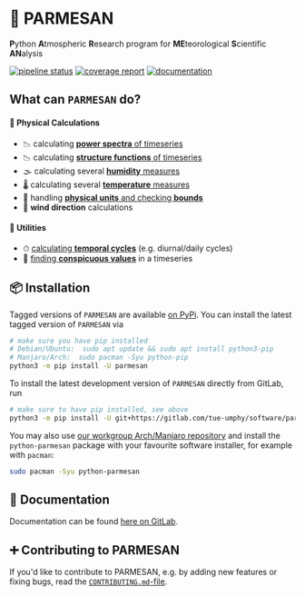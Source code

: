 # 🧀 PARMESAN

**P**ython **A**tmospheric **R**esearch program for **ME**teorological **S**cientific **AN**alysis

[![pipeline status](https://gitlab.com/tue-umphy/software/parmesan/badges/master/pipeline.svg)](https://gitlab.com/tue-umphy/software/parmesan/-/pipelines)
[![coverage report](https://gitlab.com/tue-umphy/software/parmesan/badges/master/coverage.svg)](https://tue-umphy.gitlab.io/software/parmesan/coverage-report/)
[![documentation](https://img.shields.io/badge/documentation-here%20on%20GitLab-brightgreen.svg)](https://tue-umphy.gitlab.io/software/parmesan)

## What can `PARMESAN` do?

#### 🔢 Physical Calculations

- 📉 calculating [**power spectra** of timeseries](https://tue-umphy.gitlab.io/software/parmesan/notebooks/spectrum.html)
- 📉 calculating [**structure functions** of timeseries](https://tue-umphy.gitlab.io/software/parmesan/notebooks/structure.html)
- 🌫 calculating several [**humidity** measures](https://tue-umphy.gitlab.io/software/parmesan/api/parmesan.gas.humidity.html)
- 🌡 calculating several [**temperature** measures](https://tue-umphy.gitlab.io/software/parmesan/api/parmesan.gas.temperature.html)
- 📜 handling [**physical units** and checking **bounds**](https://tue-umphy.gitlab.io/software/parmesan/settings.html)
- 🍃 **wind direction** calculations

#### 🔧 Utilities

- ⏱ [calculating **temporal cycles**](https://tue-umphy.gitlab.io/software/parmesan/api/parmesan.aggregate.html#parmesan.aggregate.temporal_cycle) (e.g. diurnal/daily cycles)
- 🚦 [finding **conspicuous values**](https://tue-umphy.gitlab.io/software/parmesan/api/parmesan.processing.cleanup.html#parmesan.processing.cleanup.find_conspicuous_values) in a timeseries

## 📦 Installation

Tagged versions of `PARMESAN` are available [on PyPi](https://pypi.org/project/parmesan/).
You can install the latest tagged version of `PARMESAN` via

```bash
# make sure you have pip installed
# Debian/Ubuntu:  sudo apt update && sudo apt install python3-pip
# Manjaro/Arch:  sudo pacman -Syu python-pip
python3 -m pip install -U parmesan
```

To install the latest development version of `PARMESAN` directly from GitLab, run

```bash
# make sure to have pip installed, see above
python3 -m pip install -U git+https://gitlab.com/tue-umphy/software/parmesan
```

You may also use [our workgroup Arch/Manjaro repository](https://gitlab.com/tue-umphy/workgroup-software/repository) and install the `python-parmesan` package with your favourite software installer, for example with `pacman`:

```bash
sudo pacman -Syu python-parmesan
```

## 📖 Documentation

Documentation can be found [here on GitLab](https://tue-umphy.gitlab.io/software/parmesan).

## ➕ Contributing to PARMESAN

If you'd like to contribute to PARMESAN, e.g. by adding new features or fixing bugs, read the [`CONTRIBUTING.md`-file](https://gitlab.com/tue-umphy/software/parmesan/-/blob/master/CONTRIBUTING.md).
